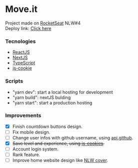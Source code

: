 # Move.it

Project made on [RocketSeat](https://rocketseat.com.br/) NLW#4 <br>
Deploy link: [Click here](https://moveit-nlw-fabriciolinhares.vercel.app/)

### Tecnologies

- [ReactJS](https://reactjs.org/)
- [NextJS](https://nextjs.org/)
- [TypeScript](https://www.typescriptlang.org/)
- [js-cookie](https://github.com/js-cookie/js-cookie)

### Scripts

- "yarn dev": start a local hosting for development
- "yarn build": nextJS bulding
- "yarn start": start a production hosting

### Improvements

- [x] Finish countdown buttons design.
- [ ] Fix mobile design.
- [ ] Change user infos with github username, using [api.github](https://api.github.com/users/FabricioLinhares).
- [x] ~~Save level and experience, using [js-cookies](https://github.com/js-cookie/js-cookie).~~
- [ ] Account login system.
- [ ] Rank feature.
- [ ] Improve home website design like [NLW cover](<https://www.figma.com/file/gmKGiFg38f19ScNpPaw6tq/Move.it-1.0-(Copy)?node-id=2%3A3>).
